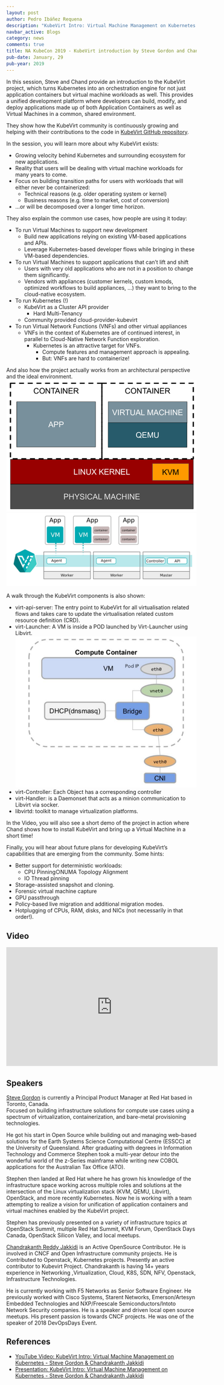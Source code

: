 ```yaml
---
layout: post
author: Pedro Ibáñez Requena
description: "KubeVirt Intro: Virtual Machine Management on Kubernetes - Steve Gordon & Chandrakanth Jakkidi"
navbar_active: Blogs
category: news
comments: true
title: NA KubeCon 2019 - KubeVirt introduction by Steve Gordon and Chandrakanth Jakkidi
pub-date: January, 29
pub-year: 2019
---
```


In this session, Steve and Chand provide an introduction to the KubeVirt project, which turns Kubernetes into an 
orchestration engine for not just application containers but virtual machine workloads as well. This provides a 
unified development platform where developers can build, modify, and deploy applications made up of both Application 
Containers as well as Virtual Machines in a common, shared environment. 

They show how the KubeVirt community is continuously growing and helping with their contributions to the code in 
[KubeVirt GitHub repository](https://github.com/kubevirt).

In the session, you will learn more about why KubeVirt exists:
- Growing velocity behind Kubernetes and surrounding ecosystem for new applications.
- Reality that users will be dealing with virtual machine workloads for many years to come.
- Focus on building transition paths for users with workloads that will either never be containerized:
    - Technical reasons (e.g. older operating system or kernel)
    - Business reasons (e.g. time to market, cost of conversion)
- ...or will be decomposed over a longer time horizon.

They also explain the common use cases, how people are using it today:
- To run Virtual Machines to support new development
    - Build new applications relying on existing VM-based applications and APIs.
    - Leverage Kubernetes-based developer flows while bringing in these VM-based dependencies.
- To run Virtual Machines to support applications that can’t lift and shift
    - Users with very old applications who are not in a position to change them significantly.
    - Vendors with appliances (customer kernels, custom kmods, optimized workflows to build appliances, ...) they want to bring to the cloud-native ecosystem.
- To run Kubernetes (!)
    - KubeVirt as a Cluster API provider
        - Hard Multi-Tenancy
    - Community provided cloud-provider-kubevirt
- To run Virtual Network Functions (VNFs) and other virtual appliances
    - VNFs in the context of Kubernetes are of continued interest, in parallel to Cloud-Native Network Function exploration.
        - Kubernetes is an attractive target for VNFs.
            - Compute features and management approach is appealing.
            - But: VNFs are hard to containerize!

And also how the project actually works from an architectural perspective and the ideal environment.
![architectural_perspective](/assets/2020-01-29-KubeVirt_Intro-Virtual_Machine_Management_on_Kubernetes/containers_and_vms.png)
![kubevirt_environment](/assets/2020-01-29-KubeVirt_Intro-Virtual_Machine_Management_on_Kubernetes/kubevirt_environment.png)


A walk through the KubeVirt components is also shown:
- virt-api-server: The entry point to KubeVirt for all virtualisation related flows and takes care to update the virtualisation related custom resource definition (CRD).
- virt-Launcher: A VM is inside a POD launched by Virt-Launcher using Libvirt.
![pod_networking](/assets/2020-01-29-KubeVirt_Intro-Virtual_Machine_Management_on_Kubernetes/pod_networking.png)
- virt-Controller: Each Object has a corresponding controller
- virt-Handler: is a Daemonset that acts as a minion communication to Libvirt via socker.
- libvirtd: toolkit to manage virtualization platforms. 

In the Video, you will also see a short demo of the project in action where Chand shows how to install KubeVirt and bring up a Virtual Machine in a short time!

Finally, you will hear about future plans for developing KubeVirt’s capabilities that are emerging from the community. Some hints:
- Better support for deterministic workloads:
    - CPU Pinning○NUMA Topology Alignment
    - IO Thread pinning
- Storage-assisted snapshot and cloning.
- Forensic virtual machine capture
- GPU passthrough
- Policy-based live migration and additional migration modes.
- Hotplugging of CPUs, RAM, disks, and NICs (not necessarily in that order!).

## Video


<iframe width="560" height="315" style="height: 315px" src="https://www.youtube.com/embed/_z5Pjyl0Dq4" frameborder="0" allow="accelerometer; autoplay; encrypted-media; gyroscope; picture-in-picture" allowfullscreen></iframe>

## Speakers

[Steve Gordon](https://twitter.com/xsgordon) is currently a Principal Product Manager at Red Hat based in Toronto, Canada.  
Focused on building infrastructure solutions for compute use cases using a spectrum of virtualization, containerization, 
and bare-metal provisioning technologies. 

He got his start in Open Source while building out and managing web-based solutions for the Earth Systems Science Computational 
Centre (ESSCC) at the University of Queensland. After graduating with degrees in Information Technology and Commerce Stephen took 
a multi-year detour into the wonderful world of the z-Series mainframe while writing new COBOL applications for the Australian Tax Office (ATO).

Stephen then landed at Red Hat where he has grown his knowledge of the infrastructure space working across multiple roles and solutions 
at the intersection of the Linux virtualization stack (KVM, QEMU, Libvirt), OpenStack, and more recently Kubernetes. Now he is working with a 
team attempting to realize a vision for unification of application containers and virtual machines enabled by the KubeVirt project.

Stephen has previously presented on a variety of infrastructure topics at OpenStack Summit, multiple Red Hat Summit, KVM Forum, OpenStack Days Canada, 
OpenStack Silicon Valley, and local meetups.

[Chandrakanth Reddy Jakkidi](https://www.linkedin.com/in/jakkidi-chandrakanth-reddy-149a5920/) is an Active OpenSource Contributor. He is involved in CNCF and Open Infrastructure community projects.
He is Contributed to Openstack, Kubernetes projects. Presently an active contributor to Kubevirt Project.
Chandrakanth is having 14+ years experience in Networking ,Virtualization, Cloud, K8S, SDN, NFV, Openstack, Infrastructure Technologies.

He is currently working with F5 Networks as Senior Software Engineer. He previously worked with Cisco Systems, Starent Networks, Emerson/Artesyn Embedded 
Technologies and NXP/Freescale Semiconductors/Intoto Network Security companies. He is a speaker and driven local open source meetups. His present passion 
is towards CNCF projects. He was one of the speaker of 2018 DevOpsDays Event.

## References
- [YouTube Video: KubeVirt Intro: Virtual Machine Management on Kubernetes - Steve Gordon & Chandrakanth Jakkidi](https://www.youtube.com/watch?v=_z5Pjyl0Dq4)
- [Presentation: KubeVirt Intro: Virtual Machine Management on Kubernetes - Steve Gordon & Chandrakanth Jakkidi](https://static.sched.com/hosted_files/kccncna19/70/Introduction_to_KubeVirt-KUBECONNA19.pdf)

